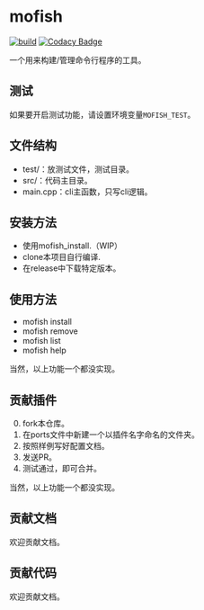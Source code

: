 # mofish
[![build](![build](https://github.com/jihuayu/mofish/workflows/build/badge.svg?event=push))](https://github.com/mofishes/mofish/actions)
[![Codacy Badge](https://api.codacy.com/project/badge/Grade/3613a64cd63f45a3b6a887d5511199d4)](https://www.codacy.com/gh/mofishes/mofish?utm_source=github.com&amp;utm_medium=referral&amp;utm_content=mofishes/mofish&amp;utm_campaign=Badge_Grade)

一个用来构建/管理命令行程序的工具。

## 测试

如果要开启测试功能，请设置环境变量`MOFISH_TEST`。

## 文件结构

- test/：放测试文件，测试目录。
- src/：代码主目录。
- main.cpp：cli主函数，只写cli逻辑。

## 安装方法

-  使用mofish_install.（WIP）
-  clone本项目自行编译.
-  在release中下载特定版本。

## 使用方法

-  mofish install <port>
-  mofish remove <port>
-  mofish list
-  mofish help

当然，以上功能一个都没实现。

## 贡献插件

0. fork本仓库。
1. 在ports文件中新建一个以插件名字命名的文件夹。
2. 按照样例写好配置文档。
3. 发送PR。
5. 测试通过，即可合并。

当然，以上功能一个都没实现。


## 贡献文档

欢迎贡献文档。

## 贡献代码

欢迎贡献文档。
